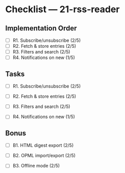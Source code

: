 # Checklist — 21-rss-reader

## Implementation Order
- [ ] R1. Subscribe/unsubscribe (2/5)
- [ ] R2. Fetch & store entries (2/5)
- [ ] R3. Filters and search (2/5)
- [ ] R4. Notifications on new (1/5)

## Tasks

- [ ] R1. Subscribe/unsubscribe (2/5)

- [ ] R2. Fetch & store entries (2/5)

- [ ] R3. Filters and search (2/5)

- [ ] R4. Notifications on new (1/5)

## Bonus

- [ ] B1. HTML digest export (2/5)

- [ ] B2. OPML import/export (2/5)

- [ ] B3. Offline mode (2/5)
